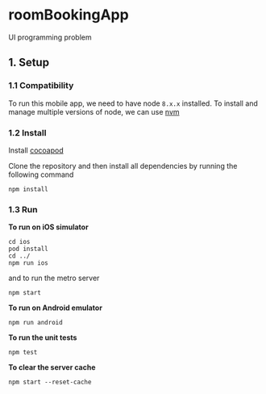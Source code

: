 # roomBookingApp
UI programming problem

## 1. Setup
### 1.1 Compatibility
To run this mobile app, we need to have node `8.x.x` installed.
To install and manage multiple versions of node, we can use [nvm](https://github.com/creationix/nvm)

### 1.2 Install

Install [cocoapod](https://guides.cocoapods.org/using/getting-started.html)

Clone the repository and then install all dependencies by running the following command
```
npm install
```
### 1.3 Run
**To run on iOS simulator**

```
cd ios
pod install
cd ../
npm run ios
```
and to run the metro server

```
npm start
```
**To run on Android emulator**
```
npm run android
```

**To run the unit tests**

```
npm test
```

**To clear the server cache**

```
npm start --reset-cache
```

